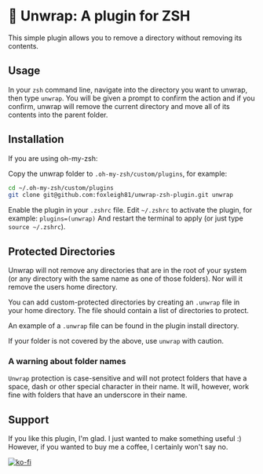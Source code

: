 # 📁 Unwrap: A plugin for ZSH

This simple plugin allows you to remove a directory without removing its contents.

## Usage

In your `zsh` command line, navigate into the directory you want to unwrap,
then type `unwrap`. You will be given a prompt to confirm the action and if you
confirm, unwrap will remove the current directory and move all of its contents
into the parent folder.

## Installation

If you are using oh-my-zsh:

Copy the unwrap folder to `.oh-my-zsh/custom/plugins`, for example:

```bash
cd ~/.oh-my-zsh/custom/plugins
git clone git@github.com:foxleigh81/unwrap-zsh-plugin.git unwrap
```

Enable the plugin in your `.zshrc` file. Edit `~/.zshrc` to activate the plugin, for example: `plugins=(unwrap)`
And restart the terminal to apply (or just type `source ~/.zshrc`).


## Protected Directories

Unwrap will not remove any directories that are in the root of your system 
(or any directory with the same name as one of those folders). Nor will it 
remove the users home directory.

You can add custom-protected directories by creating an `.unwrap` file in your
home directory. The file should contain a list of directories to protect.

An example of a `.unwrap` file can be found in the plugin install directory.

If your folder is not covered by the above, use `unwrap` with caution.

### A warning about folder names

`Unwrap` protection is case-sensitive and will not protect folders that have a space, dash
or other special character in their name. It will, however, work fine with
folders that have an underscore in their name.

## Support

If you like this plugin, I'm glad. I just wanted to make something useful :) However, if you wanted to buy me a coffee, I certainly won't say no.

[![ko-fi](https://ko-fi.com/img/githubbutton_sm.svg)](https://ko-fi.com/I3I21FRCN)

